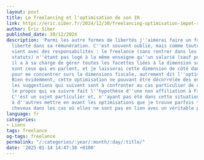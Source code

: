 ```yaml
---
layout: post
title: Le freelancing et l'optimisation de son IR
link: https://eric.siber.fr/2024/12/30/freelancing-optimisation-impot-revenus
author: Éric Siber
published_date: 30/12/2024
description: 'Parmi les autre formes de libertés j''aimerai faire un focus sur la
  liberté dans sa rémunération. C''est souvent oublié, mais comme toute liberté cela
  vient avec des responsabilités : le freelance (sans rentrer dans les différents
  statuts) n''étant pas logé à la même enseigne qu''un salarié (sauf portage salarial),
  il a à sa charge de gérer toutes les facettes liées à la dimension sociale. Nombreux
  sont ceux qui en parlent, et je laisserai cette dimension de côté dans cet article
  pour me concentrer surs la dimensions fiscale, autrement dit l''optimisation fiscale.
  Bien évidemment, cette optimisation ne pouvant être décorrelée des enjeux sociaux,
  les suggestions qui suivent sont à confronter au cas particulier de chacun. De plus,
  le propos qui va suivre fait l''hypothèse d''une non affiliation à France Travail.
  C''est un sujet particulier et, n''ayant pas été dans cette situation, je laisse
  à d''autres mettre en avant les optimisations que je trouve parfois tirées par les
  cheveux dans les cas où elles ne sont pas en lien avec un véritable projet entrepreneurial.'
language: fr
categories:
- Liens
tags: freelance
og-tags: freelance
permalink: "/:categories/:year/:month/:day/:title/"
date: '2025-01-14 14:47:38 +0100'
---
```

